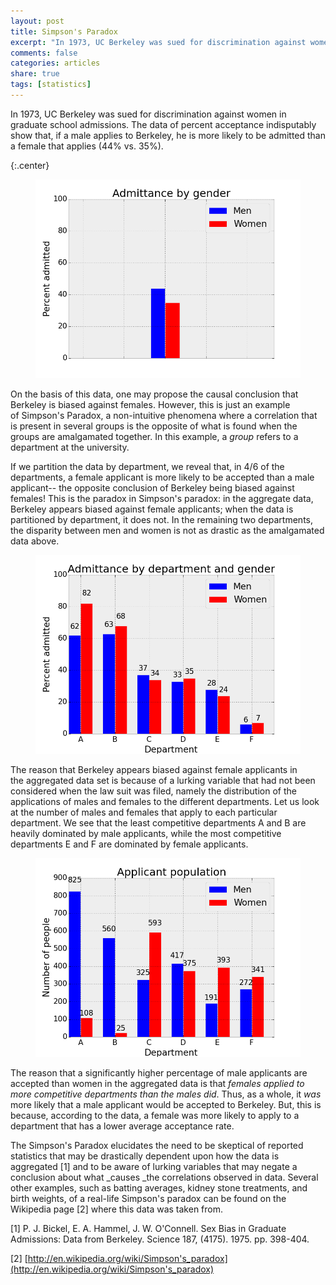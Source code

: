 ```yaml
---
layout: post
title: Simpson's Paradox
excerpt: "In 1973, UC Berkeley was sued for discrimination against women in graduate school admissions. If we take a closer look at the admissions data, we find that this is a case of Simpson's Paradox."
comments: false
categories: articles
share: true
tags: [statistics]
---
```


In 1973, UC Berkeley was sued for discrimination against women in graduate school admissions. The data of percent acceptance indisputably show that, if a male applies to Berkeley, he is more likely to be admitted than a female that applies (44% vs. 35%).

{:.center}
<figure>
	<img src="/images/simpsonsparadox/amalg.png" alt="image">
</figure>

On the basis of this data, one may propose the causal conclusion that Berkeley is biased against females. However, this is just an example of Simpson's Paradox, a non-intuitive phenomena where a correlation that is present in several groups is the opposite of what is found when the groups are amalgamated together. In this example, a _group_ refers to a department at the university.

If we partition the data by department, we reveal that, in 4/6 of the departments, a female applicant is more likely to be accepted than a male applicant-- the opposite conclusion of Berkeley being biased against females! This is the paradox in Simpson's paradox: in the aggregate data, Berkeley appears biased against female applicants; when the data is partitioned by department, it does not. In the remaining two departments, the disparity between men and women is not as drastic as the amalgamated data above.

<figure>
	<img src="/images/simpsonsparadox/s.png" alt="image">
</figure>

The reason that Berkeley appears biased against female applicants in the aggregated data set is because of a lurking variable that had not been considered when the law suit was filed, namely the distribution of the applications of males and females to the different departments. Let us look at the number of males and females that apply to each particular department. We see that the least competitive departments A and B are heavily dominated by male applicants, while the most competitive departments E and F are dominated by female applicants.

<figure>
	<img src="/images/simpsonsparadox/pops.png" alt="image">
</figure>

The reason that a significantly higher percentage of male applicants are accepted than women in the aggregated data is that _females applied to more competitive departments than the males did_. Thus, as a whole, it _was_ more likely that a male applicant would be accepted to Berkeley. But, this is because, according to the data, a female was more likely to apply to a department that has a lower average acceptance rate.

The Simpson's Paradox elucidates the need to be skeptical of reported statistics that may be drastically dependent upon how the data is aggregated [1] and to be aware of lurking variables that may negate a conclusion about what _causes _the correlations observed in data. Several other examples, such as batting averages, kidney stone treatments, and birth weights, of a real-life Simpson's paradox can be found on the Wikipedia page [2] where this data was taken from.

[1] P. J. Bickel, E. A. Hammel, J. W. O'Connell. Sex Bias in Graduate Admissions: Data from Berkeley. Science 187, (4175). 1975. pp. 398-404.

[2] [http://en.wikipedia.org/wiki/Simpson's_paradox](http://en.wikipedia.org/wiki/Simpson's_paradox)
